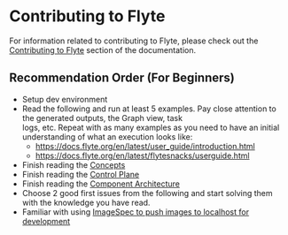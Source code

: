 # Contributing to Flyte

For information related to contributing to Flyte, please check out the [Contributing to Flyte](https://docs.flyte.org/en/latest/community/contribute/index/index.html) section of the documentation.

## Recommendation Order (For Beginners)
* Setup dev environment 
* Read the following and run at least 5 examples. Pay close attention to the generated outputs, the Graph view, task  
  logs, etc. Repeat with as many examples as you need to have an initial understanding of what an execution looks like:
  * https://docs.flyte.org/en/latest/user_guide/introduction.html
  * https://docs.flyte.org/en/latest/flytesnacks/userguide.html
* Finish reading the [Concepts](https://docs.flyte.org/en/latest/user_guide/concepts/main_concepts/index.html)
* Finish reading the [Control Plane](https://docs.flyte.org/en/latest/user_guide/concepts/control_plane/index.html)
* Finish reading the [Component Architecture](https://docs.flyte.org/en/latest/user_guide/concepts/component_architecture/index.html)
* Choose 2 good first issues from the following and start solving them with the knowledge you have read.
* Familiar with using [ImageSpec to push images to localhost for development](https://docs.flyte.org/en/latest/user_guide/customizing_dependencies/imagespec.html#image-spec-example)
